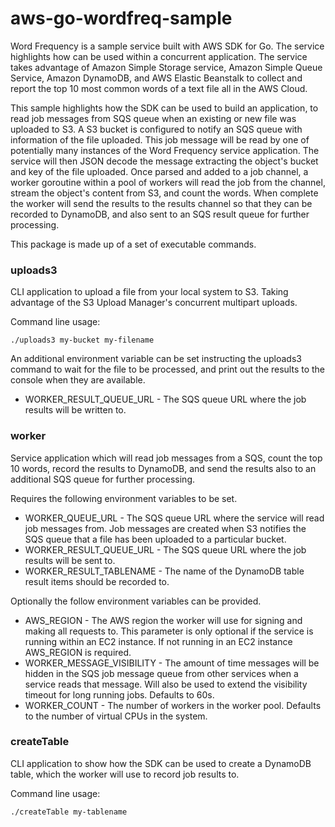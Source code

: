 # aws-go-wordfreq-sample
Word Frequency is a sample service built with AWS SDK for Go. The service highlights how can be used within a concurrent application. The service takes advantage of Amazon Simple Storage service, Amazon Simple Queue Service, Amazon DynamoDB, and AWS Elastic Beanstalk to collect and report the top 10 most common words of a text file all in the AWS Cloud.

This sample highlights how the SDK can be used to build an application, to read job messages from SQS queue when an existing or new file was uploaded to S3. A S3 bucket is configured to notify an SQS queue with information of the file uploaded. This job message will be read by one of potentially many instances of the Word Frequency service application. The service will then JSON decode the message extracting the object's bucket and key of the file uploaded. Once parsed and added to a job channel, a worker goroutine within a pool of workers will read the job from the channel, stream the object's content from S3, and count  the words. When complete the worker will send the results to the results channel so that they can be recorded to DynamoDB, and also sent to an SQS result queue for further processing.

This package is made up of a set of executable commands.

### uploads3
CLI application to upload a file from your local system to S3. Taking advantage of the S3 Upload Manager's concurrent multipart uploads.

Command line usage:
```shell
./uploads3 my-bucket my-filename
```

An additional environment variable can be set instructing the uploads3 command to wait for the file to be processed, and print out the results to the console when they are available.

* WORKER_RESULT_QUEUE_URL - The SQS queue URL where the job results will be written to. 

### worker
Service application which will read job messages from a SQS, count the top 10 words, record the results to DynamoDB, and send the results also to an additional SQS queue for further processing.

Requires the following environment variables to be set.

* WORKER_QUEUE_URL - The SQS queue URL where the service will read job messages from. Job messages are created when S3 notifies the SQS queue that a file has been uploaded to a particular bucket.
* WORKER_RESULT_QUEUE_URL - The SQS queue URL where the job results will be sent to. 
* WORKER_RESULT_TABLENAME - The name of the DynamoDB table result items should be recorded to.

Optionally the follow environment variables can be provided.

* AWS_REGION - The AWS region the worker will use for signing and making all requests to. This parameter is only optional if the service is running within an EC2 instance. If not running in an EC2 instance AWS_REGION is required.
* WORKER_MESSAGE_VISIBILITY - The amount of time messages will be hidden in the SQS job message queue from other services when a service reads that message. Will also be used to extend the visibility timeout for long running jobs. Defaults to 60s.
* WORKER_COUNT - The number of workers in the worker pool. Defaults to the number of virtual CPUs in the system.


### createTable
CLI application to show how the SDK can be used to create a DynamoDB table, which the worker will use to record job results to.

Command line usage:
```shell
./createTable my-tablename
```



